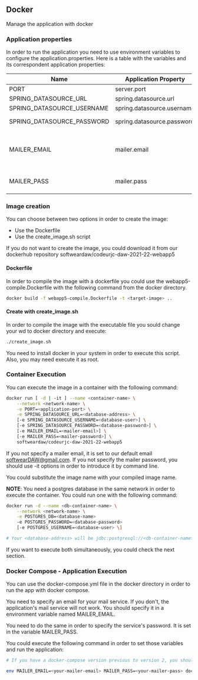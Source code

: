 ## **Docker**

Manage the application with docker


### **Application properties**

In order to run the application you need to use environment variables to configure the application.properties. Here is a table with the variables and its correspondent application properties:


| **Name**					 | **Application Property**		 | **Default**							 | **Description**									 |
| -------------------------- | ----------------------------- | ------------------------------------- | ------------------------------------------------- |
| PORT						 | server.port					 | 8080									 | Server port 										 |
| SPRING_DATASOURCE_URL		 | spring.datasource.url		 | jdbc:postgresql://localhost/softwear	 | Database URL										 |
| SPRING_DATASOURCE_USERNAME | spring.datasource.username	 | postgres								 | Database user									 |
| SPRING_DATASOURCE_PASSWORD | spring.datasource.password	 | password								 | Database password 								 |
| MAILER_EMAIL				 | mailer.email					 | softwearDAW@gmail.com				 | Email used in the MailerService (GMail account)	 |
| MAILER_PASS				 | mailer.pass					 | 										 | Password for the MAILER_EMAIL					 |


### **Image creation**

You can choose between two options in order to create the image:

* Use the Dockerfile
* Use the create_image.sh script

If you do not want to create the image, you could download it from our dockerhub repository softweardaw/codeurjc-daw-2021-22-webapp5


#### Dockerfile

In order to compile the image with a dockerfile you could use the webapp5-compile.Dockerfile with the following command from the docker directory.
```bash
docker build -f webapp5-compile.Dockerfile -t <target-image> ..
```

#### Create with create_image.sh

In order to compile the image with the executable file you sould change your wd to docker directory and execute:

```bash
./create_image.sh
```

You need to install docker in your system in order to execute this script. Also, you may need execute it as root.


### **Container Execution**

You can execute the image in a container with the following command:

```bash
docker run [ -d | -it ] --name <container-name> \
	--network <network-name> \
	-e PORT=<application-port> \
	-e SPRING_DATASOURCE_URL=<database-address> \
	[-e SPRING_DATASOURCE_USERNAME=<database-user>] \
	[-e SPRING_DATASOURCE_PASSWORD=<database-password>] \
	[-e MAILER_EMAIL=<mailer-email>] \
	[-e MAILER_PASS=<mailer-password>] \
    softweardaw/codeurjc-daw-2021-22-webapp5
```

If you not specify a mailer email, it is set to our default email softwearDAW@gmail.com. If you not specify the mailer password, you should use -it options in order to introduce it by command line.

You could substitute the image name with your compiled image name.

**NOTE**: You need a postgres database in the same network in order to execute the container. You could run one with the following command:

```bash
docker run -d --name <db-container-name> \
	--network <network-name> \
	-e POSTGRES_DB=<database-name>
	-e POSTGRES_PASSWORD=<database-password>
	[-e POSTGRES_USERNAME=<database-user> \]

# Your <database-address> will be jdbc:postgresql://<db-container-name>/<database-name>
```

If you want to execute both simultaneously, you could check the next section.


### **Docker Compose - Application Execution**

You can use the docker-compose.yml file in the docker directory in order to run the app with docker compose.

You need to specify an email for your mail service. If you don't, the application's mail service will not work. You should specify it in a environment variable named MAILER_EMAIL.

You need to do the same in order to specify the service's password. It is set in the variable MAILER_PASS.

You could execute the following command in order to set those variables and run the application:

```bash
# If you have a docker-compose version previous to version 2, you should use the command docker-compose up

env MAILER_EMAIL=<your-mailer-email> MAILER_PASS=<your-mailer-pass> docker compose up
```


